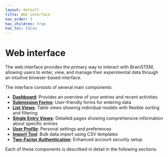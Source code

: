 ```yaml
---
layout: default
title: Web interface
nav_order: 3
has_children: true
has_toc: false
---
```


# Web interface

The web interface provides the primary way to interact with BrainSTEM, allowing users to enter, view, and manage their experimental data through an intuitive browser-based interface.

The interface consists of several main components:

- [__Dashboard__]({{"webinterface/dashboard"|absolute_url}}): Provides an overview of your entries and recent activities
- [__Submission Forms__]({{"webinterface/forms"|absolute_url}}): User-friendly forms for entering data  
- [__List Views__]({{"webinterface/list-view"|absolute_url}}): Table views showing individual models with flexible sorting and filtering
- [__Single Entry Views__]({{"webinterface/single-entry-view"|absolute_url}}): Detailed pages showing comprehensive information about specific entries
- [__User Profile__]({{"webinterface/user-profile"|absolute_url}}): Personal settings and preferences
- [__Import Tool__]({{"webinterface/import-tool"|absolute_url}}): Bulk data import using CSV templates
- [__Two-Factor Authentication__]({{"webinterface/two-factor-authentication"|absolute_url}}): Enhanced account security setup

Each of these components is described in detail in the following sections.
